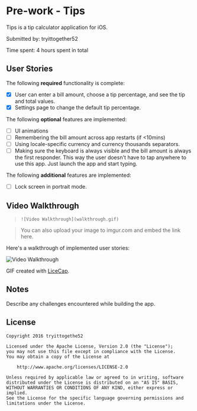 # Pre-work - Tips


Tips is a tip calculator application for iOS.

Submitted by: tryittogether52

Time spent: 4 hours spent in total

## User Stories


The following **required** functionality is complete:

* [x] User can enter a bill amount, choose a tip percentage, and see the tip and total values.
* [x] Settings page to change the default tip percentage.

The following **optional** features are implemented:
* [ ] UI animations
* [ ] Remembering the bill amount across app restarts (if <10mins)
* [ ] Using locale-specific currency and currency thousands separators.
* [ ] Making sure the keyboard is always visible and the bill amount is always the first responder. This way the user doesn't have to tap anywhere to use this app. Just launch the app and start typing.

The following **additional** features are implemented:

- [ ] Lock screen in portrait mode.

## Video Walkthrough 

 
> `![Video Walkthrough](walkthrough.gif)` 
 
> You can also upload your image to imgur.com and embed the link here.

Here's a walkthrough of implemented user stories:

![Video Walkthrough](https://i.imgur.com/U3ab77L.gif)

GIF created with [LiceCap](http://www.cockos.com/licecap/).

## Notes

Describe any challenges encountered while building the app.

## License

    Copyright 2016 tryittogethe52

    Licensed under the Apache License, Version 2.0 (the "License");
    you may not use this file except in compliance with the License.
    You may obtain a copy of the License at

        http://www.apache.org/licenses/LICENSE-2.0

    Unless required by applicable law or agreed to in writing, software
    distributed under the License is distributed on an "AS IS" BASIS,
    WITHOUT WARRANTIES OR CONDITIONS OF ANY KIND, either express or implied.
    See the License for the specific language governing permissions and
    limitations under the License.
